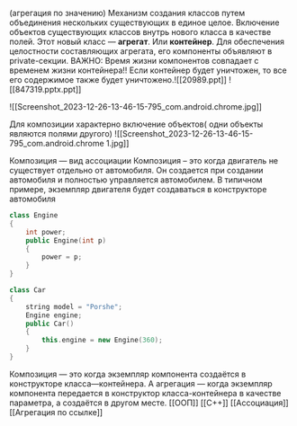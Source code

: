 (агрегация по значению)
Механизм создания классов путем объединения нескольких существующих в единое целое.
Включение объектов существующих классов внутрь нового класса в качестве полей. Этот новый класс — **агрегат**. Или **контейнер**.
Для обеспечения целостности составляющих агрегата, его компоненты объявляют в private-секции.
ВАЖНО: Время жизни компонентов совпадает с временем жизни контейнера!!
Если контейнер будет уничтожен, то все его содержимое также будет уничтожено.![[20989.ppt]] ![[847319.pptx.ppt]]

![[Screenshot_2023-12-26-13-46-15-795_com.android.chrome.jpg]]

Для композиции характерно включение объектов( одни объекты являются полями другого)
![[Screenshot_2023-12-26-13-46-15-795_com.android.chrome 1.jpg]]

Композиция — вид ассоциации
Композиция – это когда двигатель не существует отдельно от автомобиля. Он создается при создании автомобиля и полностью управляется автомобилем. В типичном примере, экземпляр двигателя будет создаваться в конструкторе автомобиля

```c++
class Engine
{
    int power;
    public Engine(int p)
    {
        power = p;
    }
}

class Car
{
    string model = "Porshe";
    Engine engine;
    public Car()
    {
        this.engine = new Engine(360);
    }
}
```
Композиция — это когда экземпляр компонента создаётся в конструкторе класса—контейнера. А агрегация — когда экземпляр компонента передается в конструктор класса-контейнера в качестве параметра, а создаётся в другом месте.
[[ООП]] [[C++]] [[Ассоциация]] [[Агрегация по ссылке]]